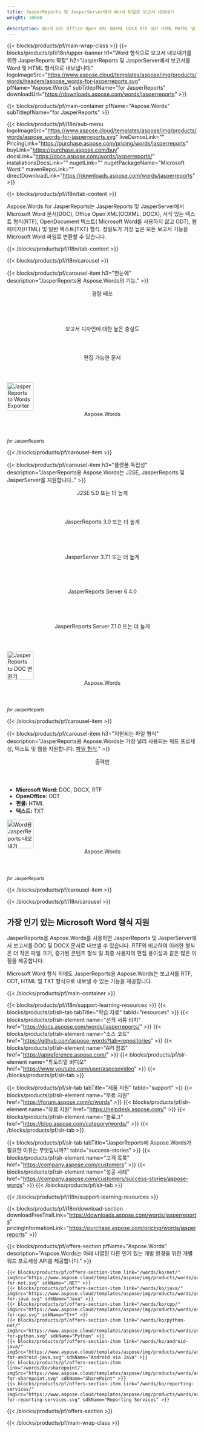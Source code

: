 ```yaml
---
title: JasperReports 및 JasperServer에서 Word 파일로 보고서 내보내기 
weight: 10660

description: Word DOC Office Open XML OOXML DOCX RTF ODT HTML MHTML 및 TXT 형식의 Jasper Reports 및 JasperServer에서 보고서 내보내기
---
```


{{< blocks/products/pf/main-wrap-class >}}
{{< blocks/products/pf/i18n/upper-banner h1="Word 형식으로 보고서 내보내기를 위한 JasperReports 확장" h2="JasperReports 및 JasperServer에서 보고서를 Word 및 HTML 형식으로 내보냅니다." logoImageSrc="https://www.aspose.cloud/templates/aspose/img/products/words/headers/aspose_words-for-jasperreports.svg" pfName="Aspose.Words" subTitlepfName="for JasperReports" downloadUrl="https://downloads.aspose.com/words/jasperreports" >}}

{{< blocks/products/pf/main-container pfName="Aspose.Words" subTitlepfName="for JasperReports" >}}

{{< blocks/products/pf/i18n/sub-menu logoImageSrc="https://www.aspose.cloud/templates/aspose/img/products/words/aspose_words-for-jasperreports.svg" liveDemosLink="" PricingLink="https://purchase.aspose.com/pricing/words/jasperreports" buyLink="https://purchase.aspose.com/buy" docsLink="https://docs.aspose.com/words/jasperreports/" installationsDocsLink="" nugetLink="" nugetPackageName="Microsoft Word:" mavenRepoLink="" directDownloadLink="https://downloads.aspose.com/words/jasperreports" >}}

{{< blocks/products/pf/i18n/tab-content >}}
<p>
 Aspose.Words for JasperReports는 JasperReports 및 JasperServer에서 Microsoft Word 문서(DOC), Office Open XML(OOXML, DOCX), 서식 있는 텍스트 형식(RTF), OpenDocument 텍스트( Microsoft Word를 사용하지 않고 ODT), 웹 페이지(HTML) 및 일반 텍스트(TXT) 형식. 정밀도가 가장 높은 모든 보고서 기능을 Microsoft Word 파일로 변환할 수 있습니다.
</p>

{{< /blocks/products/pf/i18n/tab-content >}}

<!--Diagrams Start-->
{{< blocks/products/pf/i18n/carousel >}}

{{< blocks/products/pf/carousel-item h3="한눈에" description="JasperReports용 Aspose.Words의 기능." >}}
<div class="diagram1 d1-jasper">
 <div class="d1-row">
  <div class="d1-col d1-left">
   <header>
    <i class="fa fa-cog">
    </i>
    경량 배포
   </header>
   <br/>
   <header>
    <i class="fa fa-table">
    </i>
    보고서 디자인에 대한 높은 충실도
   </header>
  </div>
  <!--/left-->
  <div class="d1-col d1-right">
   <header>
    <i class="fa fa-pencil-square-o">
    </i>
    편집 가능한 문서
   </header>
  </div>
  <!--/right-->
 </div>
 <!--/row-->
 <div class="d1-logo">
  <img width="70" height="75" alt="JasperReports to Words Exporter" class="lazyloaded" src="https://www.aspose.cloud/templates/aspose/img/products/words/aspose_words-for-jasperreports.svg"/>
  <header>
   Aspose.Words
  </header>
  <footer>
   <small>
    <em>
     for
    </em>
    JasperReports
   </small>
  </footer>
 </div>
 <!--/logo-->
</div>

{{< /blocks/products/pf/carousel-item >}}

{{< blocks/products/pf/carousel-item h3="플랫폼 독립성" description="JasperReports용 Aspose.Words는 J2SE, JasperReports 및 JasperServer를 지원합니다.." >}}
<div class="diagram1 d1-jasper">
 <div class="d1-row">
  <div class="d1-col d1-left">
   <header style="padding-left: 0px;">
    <i class="fa fa-cubes">
    </i>
    J2SE 5.0 또는 더 높게
   </header>
  </div>
  <!--/left-->
  <div class="d1-col d1-right">
   <header style="padding-left: 0px;">
    <i class="fa fa-cubes">
    </i>
    JasperReports 3.0 또는 더 높게
   </header>
   <br/>
   <header style="padding-left: 0px;">
    <i class="fa fa-cubes">
    </i>
    JasperServer 3.7.1 또는 더 높게
   </header>
   <br/>
   <header style="padding-left: 0px;">
    <i class="fa fa-cubes">
    </i>
    JasperReports Server 6.4.0
   </header>
   <br/>
   <header style="padding-left: 0px;">
    <i class="fa fa-cubes">
    </i>
    JasperReports Server 7.1.0 또는 더 높게
   </header>
  </div>
  <!--/right-->
 </div>
 <!--/row-->
 <div class="d1-logo">
  <img width="70" height="75" alt="JasperReports to DOC 변환기" class="lazyloaded" src="https://www.aspose.cloud/templates/aspose/img/products/words/aspose_words-for-jasperreports.svg"/>
  <header>
   Aspose.Words
  </header>
  <footer>
   <small>
    <em>
     for
    </em>
    JasperReports
   </small>
  </footer>
 </div>
 <!--/logo-->
</div>

{{< /blocks/products/pf/carousel-item >}}

{{< blocks/products/pf/carousel-item h3="지원되는 파일 형식" description="JasperReports용 Aspose.Words는 가장 널리 사용되는 워드 프로세싱, 텍스트 및 웹을 지원합니다. [파일 형식](https://docs.aspose.com/words/jasperreports/supported-document-formats/)." >}}
<div class="diagram1 d2 d1-jasper">
 <div class="d1-row">
  <div class="d1-col d1-left">
  </div>
  <!--/left-->
  <div class="d1-col d1-right">
   <header>
    <i class="fa fa-mail-forward">
    </i>
    출력만
   </header>
   <ul>
    <li>
     <b>
      Microsoft Word:
     </b>
     DOC, DOCX, RTF
    </li>
    <li>
     <b>
      OpenOffice:
     </b>
     ODT
    </li>
    <li>
     <b>
      편물:
     </b>
     HTML
    </li>
    <li>
     <b>
      텍스트:
     </b>
     TXT
    </li>
   </ul>
  </div>
  <!--/right-->
 </div>
 <!--/row-->
 <div class="d1-logo">
  <img width="70" height="75" alt="Word용 JasperReports 내보내기" class="lazyloaded" src="https://www.aspose.cloud/templates/aspose/img/products/words/aspose_words-for-jasperreports.svg"/>
  <header>
   Aspose.Words
  </header>
  <footer>
   <small>
    <em>
     for
    </em>
    JasperReports
   </small>
  </footer>
 </div>
 <!--/logo-->
</div>

{{< /blocks/products/pf/carousel-item >}}

{{< /blocks/products/pf/i18n/carousel >}}
<!--Diagrams End-->

<!--Feature-section Start-->
<div class="container-fluid features-section bg-gray singleproduct">
 <a class="anchor" id="features" name="features">
 </a>
 <div class="row">
  <div class="container">
   <div class="col-lg-12">
    <h2 class="h2title">
     가장 인기 있는 Microsoft Word 형식 지원
    </h2>
    <p>
     JasperReports용 Aspose.Words를 사용하면 JasperReports 및 JasperServer에서 보고서를 DOC 및 DOCX 문서로 내보낼 수 있습니다. RTF와 비교하여 이러한 형식은 더 작은 파일 크기, 증가된 콘텐츠 형식 및 최종 사용자의 편집 용이성과 같은 많은 이점을 제공합니다.
    </p>
    <p>
     Microsoft Word 형식 외에도 JasperReports용 Aspose.Words는 보고서를 RTF, ODT, HTML 및 TXT 형식으로 내보낼 수 있는 기능을 제공합니다.
    </p>
   </div>
   <!--

<div class="col-lg-12">

<h2 class="h2title">Easy & 경량 배포</h2>
<p>Aspose.Words for JasperReports is written purely in Java and is provided as a single JAR file that can easily be deployed on machines running JasperReports or JasperServer. To install Aspose.Words for JasperReports - simply copy the JAR file to the correct folder. In order to integrate with JasperServer, you additional need to edit a JasperServer configuration file.</p>
</div>

-->
   <div class="col-lg-12">
    <h2 class="h2title">
     보고서 디자인과 동일한 충실도
    </h2>
    <p>
     Aspose.Words for JasperReports는 결과가 기본 제공 JasperReports 보고서 디자이너에 의해 생성된 원래 보고서 디자인과 동일하게 나타나는 방식으로 보고서를 Microsoft Word 문서로 내보냅니다. 모든 보고서 기능은 Microsoft Word 문서가 가능한 한 원래 디자인에 가깝게 보이도록 최고 수준의 정밀도로 변환됩니다.
    </p>
   </div>
   <div class="col-lg-12">
    <h2 class="h2title">
     Editable Word Documents
    </h2>
    <p>
     JasperReports용 Aspose.Words는 흐름 레이아웃 문서를 내보냅니다. 이것은 문서가 다음으로 구성되어 있음을 의미합니다. "
     <strong>
      정상
     </strong>
     " 필요한 경우 Microsoft Word에서 추가로 편집하기 쉬운 단락, 표 및 이미지. 내장된 JasperReports RTF 내보내기 도구는 배치된 텍스트 프레임으로 구성된 문서를 생성하므로 최종 사용자의 편집 작업이 덜 직관적입니다..
    </p>
   </div>
   <div class="col-lg-12">
    <h2 class="h2title">
     Microsoft Word 자동화 - 필요하지 않음
    </h2>
    <p>
     JasperReports용 Aspose.Words는 Word 문서 형식과 함께 작동하기 위해 컴퓨터에 Microsoft Word를 설치할 필요가 없는 관리 코드를 사용하여 구축되었습니다. 지원되는 기능, 보안, 안정성, 확장성, 속도 및 가격 측면에서 완벽한 Microsoft Word 자동화 대안입니다.
    </p>
   </div>
  </div>
 </div>
</div>
<!--Feature-section End-->

{{< /blocks/products/pf/main-container >}}


{{< blocks/products/pf/i18n/support-learning-resources >}}
{{< blocks/products/pf/slr-tab tabTitle="학습 자료" tabId="resources" >}}
{{< blocks/products/pf/slr-element name="선적 서류 비치" href="https://docs.aspose.com/words/jasperreports/" >}}
{{< blocks/products/pf/slr-element name="소스 코드" href="https://github.com/aspose-words?tab=repositories" >}}
{{< blocks/products/pf/slr-element name="API 참조" href="https://apireference.aspose.com/" >}}
{{< blocks/products/pf/slr-element name="튜토리얼 비디오" href="https://www.youtube.com/user/asposevideo" >}}
{{< /blocks/products/pf/slr-tab >}}

{{< blocks/products/pf/slr-tab tabTitle="제품 지원" tabId="support" >}}
{{< blocks/products/pf/slr-element name="무료 지원" href="https://forum.aspose.com/c/words" >}}
{{< blocks/products/pf/slr-element name="유료 지원" href="https://helpdesk.aspose.com/" >}}
{{< blocks/products/pf/slr-element name="블로그" href="https://blog.aspose.com/category/words/" >}}
{{< /blocks/products/pf/slr-tab >}}

{{< blocks/products/pf/slr-tab tabTitle="JasperReports에 Aspose.Words가 필요한 이유는 무엇입니까?" tabId="success-stories" >}}
{{< blocks/products/pf/slr-element name="고객 목록" href="https://company.aspose.com/customers" >}}
{{< blocks/products/pf/slr-element name="성공 사례" href="https://company.aspose.com/customers/success-stories/aspose-words" >}}
{{< /blocks/products/pf/slr-tab >}}

{{< /blocks/products/pf/i18n/support-learning-resources >}}

{{< blocks/products/pf/i18n/download-section downloadFreeTrialLink="https://downloads.aspose.com/words/jasperreports" pricingInformationLink="https://purchase.aspose.com/pricing/words/jasperreports" >}}

{{< blocks/products/pf/offers-section pfName="Aspose.Words" description="Aspose.Words는 아래 나열된 다른 인기 있는 개발 환경을 위한 개별 워드 프로세싱 API를 제공합니다." >}}

    {{< blocks/products/pf/offers-section-item link="/words/ko/net/" imgSrc="https://www.aspose.cloud/templates/aspose/img/products/words/aspose_words-for-net.svg" sdkName=".NET" >}}
    {{< blocks/products/pf/offers-section-item link="/words/ko/java/" imgSrc="https://www.aspose.cloud/templates/aspose/img/products/words/aspose_words-for-java.svg" sdkName="Java" >}}
    {{< blocks/products/pf/offers-section-item link="/words/ko/cpp/" imgSrc="https://www.aspose.cloud/templates/aspose/img/products/words/aspose_words-for-cpp.svg" sdkName="C++" >}}
    {{< blocks/products/pf/offers-section-item link="/words/ko/python-net/" imgSrc="https://www.aspose.cloud/templates/aspose/img/products/words/aspose_words-for-python.svg" sdkName="Python" >}}
    {{< blocks/products/pf/offers-section-item link="/words/ko/android-java/" imgSrc="https://www.aspose.cloud/templates/aspose/img/products/words/aspose_words-for-android-java.svg" sdkName="Android via Java" >}}
    {{< blocks/products/pf/offers-section-item link="/words/ko/sharepoint/" imgSrc="https://www.aspose.cloud/templates/aspose/img/products/words/aspose_words-for-sharepoint.svg" sdkName="SharePoint" >}}
    {{< blocks/products/pf/offers-section-item link="/words/ko/reporting-services/" imgSrc="https://www.aspose.cloud/templates/aspose/img/products/words/aspose_words-for-reporting-services.svg" sdkName="Reporting Services" >}}

{{< /blocks/products/pf/offers-section >}}

{{< /blocks/products/pf/main-wrap-class >}}